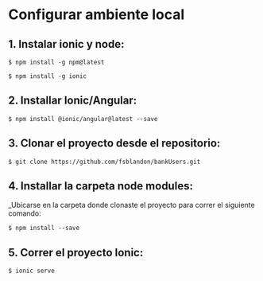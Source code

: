 # Configurar ambiente local


## 1. Instalar ionic y node:

```
$ npm install -g npm@latest
```
```
$ npm install -g ionic
```

## 2. Installar Ionic/Angular:

````
$ npm install @ionic/angular@latest --save
````


## 3. Clonar el proyecto desde el repositorio:

```
$ git clone https://github.com/fsblandon/bankUsers.git
```

## 4. Installar la carpeta node modules:

_Ubicarse en la carpeta donde clonaste el proyecto para correr el siguiente comando:

```
$ npm install --save
```

## 5. Correr el proyecto Ionic:

```
$ ionic serve
```


